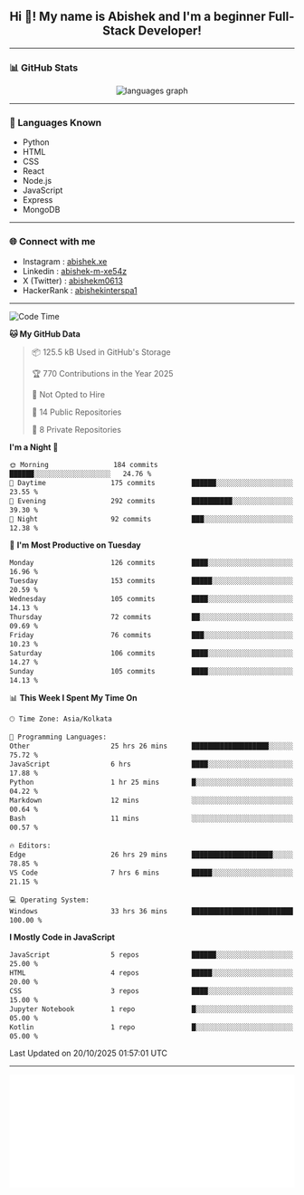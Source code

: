 <h2 align="center">Hi 👋! My name is <b>Abishek</b> and I'm a beginner Full-Stack Developer!</h2>

---

### 📊 GitHub Stats

<div align="center">
  <img src="https://github-readme-stats.vercel.app/api/top-langs/?username=Abishek-Web-Co&theme=react&show_icons=true&hide_border=true&layout=compact" height="150" alt="languages graph" />
</div>

---

### 🧠 Languages Known

- Python  
- HTML  
- CSS  
- React  
- Node.js  
- JavaScript
- Express
- MongoDB

---


### 🌐 Connect with me

- Instagram   : [abishek.xe](https://www.instagram.com/abishek.xe/)
- Linkedin    : [abishek-m-xe54z](https://www.linkedin.com/in/abishek-m-xe54z/)
- X (Twitter) : [abishekm0613](https://x.com/abishekm0613)
- HackerRank  : [abishekinterspa1](https://www.hackerrank.com/profile/abishekinterspa1)

---

<!--START_SECTION:waka-->
![Code Time](http://img.shields.io/badge/Code%20Time-316%20hrs%2011%20mins-blue)

**🐱 My GitHub Data** 

> 📦 125.5 kB Used in GitHub's Storage 
 > 
> 🏆 770 Contributions in the Year 2025
 > 
> 🚫 Not Opted to Hire
 > 
> 📜 14 Public Repositories 
 > 
> 🔑 8 Private Repositories 
 > 
**I'm a Night 🦉** 

```text
🌞 Morning                184 commits         ██████░░░░░░░░░░░░░░░░░░░   24.76 % 
🌆 Daytime                175 commits         ██████░░░░░░░░░░░░░░░░░░░   23.55 % 
🌃 Evening                292 commits         ██████████░░░░░░░░░░░░░░░   39.30 % 
🌙 Night                  92 commits          ███░░░░░░░░░░░░░░░░░░░░░░   12.38 % 
```
📅 **I'm Most Productive on Tuesday** 

```text
Monday                   126 commits         ████░░░░░░░░░░░░░░░░░░░░░   16.96 % 
Tuesday                  153 commits         █████░░░░░░░░░░░░░░░░░░░░   20.59 % 
Wednesday                105 commits         ████░░░░░░░░░░░░░░░░░░░░░   14.13 % 
Thursday                 72 commits          ██░░░░░░░░░░░░░░░░░░░░░░░   09.69 % 
Friday                   76 commits          ███░░░░░░░░░░░░░░░░░░░░░░   10.23 % 
Saturday                 106 commits         ████░░░░░░░░░░░░░░░░░░░░░   14.27 % 
Sunday                   105 commits         ████░░░░░░░░░░░░░░░░░░░░░   14.13 % 
```


📊 **This Week I Spent My Time On** 

```text
🕑︎ Time Zone: Asia/Kolkata

💬 Programming Languages: 
Other                    25 hrs 26 mins      ███████████████████░░░░░░   75.72 % 
JavaScript               6 hrs               ████░░░░░░░░░░░░░░░░░░░░░   17.88 % 
Python                   1 hr 25 mins        █░░░░░░░░░░░░░░░░░░░░░░░░   04.22 % 
Markdown                 12 mins             ░░░░░░░░░░░░░░░░░░░░░░░░░   00.64 % 
Bash                     11 mins             ░░░░░░░░░░░░░░░░░░░░░░░░░   00.57 % 

🔥 Editors: 
Edge                     26 hrs 29 mins      ████████████████████░░░░░   78.85 % 
VS Code                  7 hrs 6 mins        █████░░░░░░░░░░░░░░░░░░░░   21.15 % 

💻 Operating System: 
Windows                  33 hrs 36 mins      █████████████████████████   100.00 % 
```

**I Mostly Code in JavaScript** 

```text
JavaScript               5 repos             ██████░░░░░░░░░░░░░░░░░░░   25.00 % 
HTML                     4 repos             █████░░░░░░░░░░░░░░░░░░░░   20.00 % 
CSS                      3 repos             ████░░░░░░░░░░░░░░░░░░░░░   15.00 % 
Jupyter Notebook         1 repo              █░░░░░░░░░░░░░░░░░░░░░░░░   05.00 % 
Kotlin                   1 repo              █░░░░░░░░░░░░░░░░░░░░░░░░   05.00 % 
```




 Last Updated on 20/10/2025 01:57:01 UTC
<!--END_SECTION:waka-->

---

<div align="center">
  <a href="https://abish-file.web.app/" target="_blank" rel="noopener noreferrer"><img height="200" src="pic.png" alt="Profile Picture" /></a>
</div>

